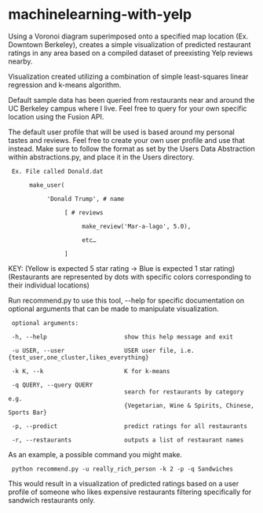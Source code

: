 # machinelearning-with-yelp

Using a Voronoi diagram superimposed onto a specified map location (Ex. Downtown Berkeley), creates a simple visualization of predicted restaurant ratings in any area based on a compiled dataset of preexisting Yelp reviews nearby.

Visualization created utilizing a combination of simple least-squares linear regression and k-means algorithm.

Default sample data has been queried from restaurants near and around the UC Berkeley campus where I live. Feel free to query for your own specific location using the Fusion API.

The default user profile that will be used is based around my personal tastes and reviews. Feel free to create your own user profile and use that instead. Make sure to follow the format as set by the Users Data Abstraction within abstractions.py, and place it in the Users directory.

     Ex. File called Donald.dat

          make_user(

               'Donald Trump', # name

                    [ # reviews

                         make_review('Mar-a-lago', 5.0),
                         
                         etc…

                    ]

KEY: (Yellow is expected 5 star rating -> Blue is expected 1 star rating) (Restaurants are represented by dots with specific colors corresponding to their individual locations)

Run recommend.py to use this tool, --help for specific documentation on optional arguments that can be made to manipulate visualization.

     optional arguments:

     -h, --help                      show this help message and exit
                                     
     -u USER, --user                 USER user file, i.e. {test_user,one_cluster,likes_everything}
                                     
     -k K, --k                       K for k-means
                                       
     -q QUERY, --query QUERY                 
                                     search for restaurants by category e.g. 
                                     {Vegetarian, Wine & Spirits, Chinese, Sports Bar}
                                      
     -p, --predict                   predict ratings for all restaurants
                                      
     -r, --restaurants               outputs a list of restaurant names

As an example, a possible command you might make.

     python recommend.py -u really_rich_person -k 2 -p -q Sandwiches 

This would result in a visualization of predicted ratings based on a user profile of someone who likes expensive restaurants filtering specifically for sandwich restaurants only.
